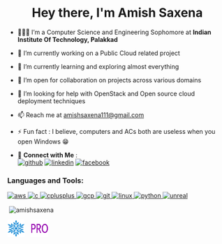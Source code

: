 <h1 align="center">Hey there, I'm Amish Saxena</h1>

- 👨🏻‍🎓 I’m a Computer Science and Engineering Sophomore at **Indian Institute Of Technology, Palakkad**

- 🔭 I’m currently working on a Public Cloud related project

- 🌱 I’m currently learning and exploring almost everything

- 👯 I’m open for collaboration on projects across various domains

- 🤝 I’m looking for help with OpenStack and Open source cloud deployment techniques

- 📫 Reach me at amishsaxena111@gmail.com

- ⚡ Fun fact : I believe, computers and ACs both are useless when you open Windows 😁

- 🔗 **Connect with Me** :   
[<img src='https://cdn.jsdelivr.net/npm/simple-icons@3.0.1/icons/github.svg' alt='github' height='40'>](https://github.com/amishsaxena)  [<img src='https://cdn.jsdelivr.net/npm/simple-icons@3.0.1/icons/linkedin.svg' alt='linkedin' height='40'>](https://www.linkedin.com/in/amish-saxena/)  [<img src='https://cdn.jsdelivr.net/npm/simple-icons@3.0.1/icons/facebook.svg' alt='facebook' height='40'>](https://www.facebook.com/amish.saxena.313)  


<h3 align="left">Languages and Tools:</h3>
<p align="left"> <a href="https://aws.amazon.com" target="_blank"> <img src="https://encrypted-tbn0.gstatic.com/images?q=tbn:ANd9GcS0dxlib8A8sqEhDmerIfpqkBjj8u4Z_seJhg&usqp=CAU" alt="aws" width="40" height="40"/> </a> 
  <a href="https://www.cprogramming.com/" target="_blank"> <img src="https://cdn.iconscout.com/icon/free/png-256/c-programming-569564.png" alt="c" width="40" height="40"/> </a> 
  <a href="https://www.w3schools.com/cpp/" target="_blank"> <img src="https://upload.wikimedia.org/wikipedia/commons/thumb/1/18/ISO_C%2B%2B_Logo.svg/306px-ISO_C%2B%2B_Logo.svg.png" alt="cplusplus" width="40" height="40"/> </a> 
  <a href="https://cloud.google.com" target="_blank"> <img src="https://www.vectorlogo.zone/logos/google_cloud/google_cloud-icon.svg" alt="gcp" width="40" height="40"/> </a> 
  <a href="https://git-scm.com/" target="_blank"> <img src="https://www.vectorlogo.zone/logos/git-scm/git-scm-icon.svg" alt="git" width="40" height="40"/> </a>
  <a href="https://www.linux.org/" target="_blank"> <img src="https://iconape.com/wp-content/png_logo_vector/linux-tux.png" alt="linux" width="40" height="40"/> </a> <a href="https://www.python.org" target="_blank"> <img src="https://upload.wikimedia.org/wikipedia/commons/thumb/c/c3/Python-logo-notext.svg/1200px-Python-logo-notext.svg.png" alt="python" width="40" height="40"/> </a> 
  <a href="https://unrealengine.com/" target="_blank"> <img src="https://raw.githubusercontent.com/kenangundogan/fontisto/036b7eca71aab1bef8e6a0518f7329f13ed62f6b/icons/svg/brand/unreal-engine.svg" alt="unreal" width="40" height="40"/> </a> </p>

<p>&nbsp;<img align="center" src="https://github-readme-stats.vercel.app/api?username=amishsaxena&show_icons=true&theme=dark&title_color=f3b526&text_color=f14fc4&cache_seconds=3000&locale=en" alt="amishsaxena" /></p>

<a href='https://archiveprogram.github.com/'><img src='https://raw.githubusercontent.com/acervenky/animated-github-badges/master/assets/acbadge.gif' width='40' height='40'></a> <a href='https://github.com/pricing'><img src='https://raw.githubusercontent.com/acervenky/animated-github-badges/master/assets/pro.gif' width='40' height='40'></a> 
